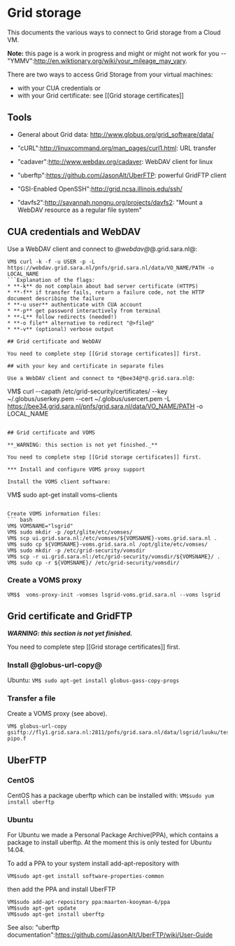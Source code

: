 # Grid storage

This documents the various ways to connect to Grid storage from a Cloud VM. 

**Note:** this page is a work in progress and might or might not work for you -- "YMMV":http://en.wiktionary.org/wiki/your_mileage_may_vary.

There are two ways to access Grid Storage from your virtual machines:
* with your CUA credentials or 
* with your Grid certificate: see [[Grid storage certificates]]

## Tools

* General about Grid data: http://www.globus.org/grid_software/data/

* "cURL":http://linuxcommand.org/man_pages/curl1.html: URL transfer
* "cadaver":http://www.webdav.org/cadaver: WebDAV client for linux
* "uberftp":https://github.com/JasonAlt/UberFTP: powerful GridFTP client
* "GSI-Enabled OpenSSH":http://grid.ncsa.illinois.edu/ssh/
* "davfs2":http://savannah.nongnu.org/projects/davfs2: "Mount a WebDAV resource as a regular file system"

## CUA credentials and WebDAV

Use a WebDAV client and connect to *@webdav@*@.grid.sara.nl@:
```
VM$ curl -k -f -u USER -p -L https://webdav.grid.sara.nl/pnfs/grid.sara.nl/data/VO_NAME/PATH -o LOCAL_NAME
```Explanation of the flags:
* **-k** do not complain about bad server certificate (HTTPS)
* **-f** if transfer fails, return a failure code, not the HTTP document describing the failure
* **-u user** authenticate with CUA account
* **-p** get password interactively from terminal
* **-L** follow redirects (needed!)
* **-o file** alternative to redirect "@>file@"
* **-v** (optional) verbose output

## Grid certificate and WebDAV

You need to complete step [[Grid storage certificates]] first.

## with your key and certificate in separate files

Use a WebDAV client and connect to *@bee34@*@.grid.sara.nl@:
```
VM$ curl --capath /etc/grid-security/certificates/ --key ~/.globus/userkey.pem --cert ~/.globus/usercert.pem -L https://bee34.grid.sara.nl/pnfs/grid.sara.nl/data/VO_NAME/PATH -o LOCAL_NAME
```

## Grid certificate and VOMS

**_WARNING: this section is not yet finished._**

You need to complete step [[Grid storage certificates]] first.

*** Install and configure VOMS proxy support

Install the VOMS client software:
```
VM$ sudo apt-get install voms-clients
```

Create VOMS information files:
``` bash
VM$ VOMSNAME="lsgrid"
VM$ sudo mkdir -p /opt/glite/etc/vomses/
VM$ scp ui.grid.sara.nl:/etc/vomses/${VOMSNAME}-voms.grid.sara.nl .
VM$ sudo cp ${VOMSNAME}-voms.grid.sara.nl /opt/glite/etc/vomses/
VM$ sudo mkdir -p /etc/grid-security/vomsdir
VM$ scp -r ui.grid.sara.nl:/etc/grid-security/vomsdir/${VOMSNAME}/ .
VM$ sudo cp -r ${VOMSNAME}/ /etc/grid-security/vomsdir/
```

### Create a VOMS proxy

```VM$$  voms-proxy-init -vomses lsgrid-voms.grid.sara.nl --voms lsgrid```


## Grid certificate and GridFTP

**_WARNING: this section is not yet finished._**

You need to complete step [[Grid storage certificates]] first.

### Install @globus-url-copy@

Ubuntu:
```VM$ sudo apt-get install globus-gass-copy-progs```

### Transfer a file

Create a VOMS proxy (see above).

```
VM$ globus-url-copy gsiftp://fly1.grid.sara.nl:2811/pnfs/grid.sara.nl/data/lsgrid/luuku/testfile pipo.f
```

## UberFTP

### CentOS

CentOS has a package uberftp which can be installed with:
```VM$sudo yum install uberftp ```

### Ubuntu

For Ubuntu we made a Personal Package Archive(PPA), which contains a package to install uberftp. At the moment this is only tested for Ubuntu 14.04.

To add a PPA to your system install add-apt-repository with
```
VM$sudo apt-get install software-properties-common 
```
then add the PPA and install UberFTP

```
VM$sudo add-apt-repository ppa:maarten-kooyman-6/ppa
VM$sudo apt-get update
VM$sudo apt-get install uberftp 
```


See also: "uberftp documentation":https://github.com/JasonAlt/UberFTP/wiki/User-Guide